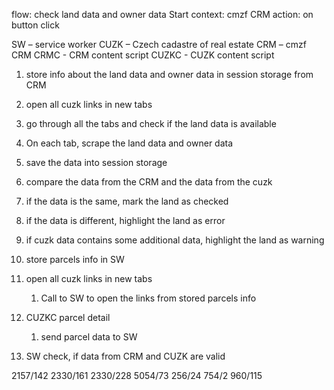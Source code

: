 flow: check land data and owner data
Start context: cmzf CRM
action: on button click

SW – service worker
CUZK – Czech cadastre of real estate
CRM – cmzf CRM
CRMC - CRM content script
CUZKC - CUZK content script



1) store info about the land data and owner data in session storage from CRM
2) open all cuzk links in new tabs
3) go through all the tabs and check if the land data is available
4) On each tab, scrape the land data and owner data
5) save the data into session storage
6) compare the data from the CRM and the data from the cuzk
7) if the data is the same, mark the land as checked
8) if the data is different, highlight the land as error
9) if cuzk data contains some additional data, highlight the land as warning


1) store parcels info in SW
2) open all cuzk links in new tabs
    1) Call to SW to open the links from stored parcels info

3) CUZKC parcel detail
    1) send parcel data to SW
4) SW check, if data from CRM and CUZK are valid





2157/142
2330/161
2330/228
5054/73
256/24
754/2
960/115